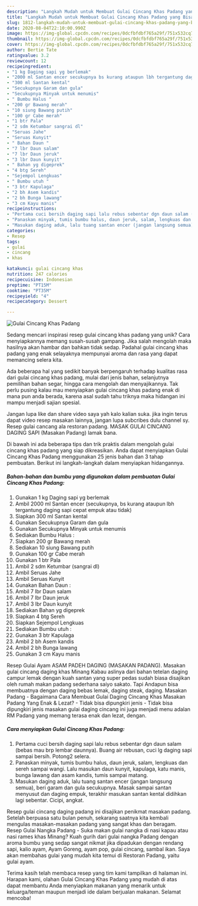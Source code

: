 ```yaml
---
description: "Langkah Mudah untuk Membuat Gulai Cincang Khas Padang yang Bisa Manjain Lidah"
title: "Langkah Mudah untuk Membuat Gulai Cincang Khas Padang yang Bisa Manjain Lidah"
slug: 1812-langkah-mudah-untuk-membuat-gulai-cincang-khas-padang-yang-bisa-manjain-lidah
date: 2020-08-04T22:10:00.990Z
image: https://img-global.cpcdn.com/recipes/0dcfbfdbf765a29f/751x532cq70/gulai-cincang-khas-padang-foto-resep-utama.jpg
thumbnail: https://img-global.cpcdn.com/recipes/0dcfbfdbf765a29f/751x532cq70/gulai-cincang-khas-padang-foto-resep-utama.jpg
cover: https://img-global.cpcdn.com/recipes/0dcfbfdbf765a29f/751x532cq70/gulai-cincang-khas-padang-foto-resep-utama.jpg
author: Bertie Tate
ratingvalue: 3.2
reviewcount: 12
recipeingredient:
- "1 kg Daging sapi yg berlemak"
- "2000 ml Santan encer secukupnya bs kurang ataupun lbh tergantung daging sapi cepat empuk atau tidak"
- "300 ml Santan kental"
- "Secukupnya Garam dan gula"
- "Secukupnya Minyak untuk menumis"
- " Bumbu Halus "
- "200 gr Bawang merah"
- "10 siung Bawang putih"
- "100 gr Cabe merah"
- "1 btr Pala"
- "2 sdm Ketumbar sangrai dl"
- "Seruas Jahe"
- "Seruas Kunyit"
- " Bahan Daun "
- "7 lbr Daun salam"
- "7 lbr Daun jeruk"
- "3 lbr Daun kunyit"
- " Bahan yg digeprek"
- "4 btg Sereh"
- "Sejempol Lengkuas"
- " Bumbu utuh "
- "3 btr Kapulaga"
- "2 bh Asem kandis"
- "2 bh Bunga lawang"
- "3 cm Kayu manis"
recipeinstructions:
- "Pertama cuci bersih daging sapi lalu rebus sebentar dgn daun salam (bebas mau brp lembar daunnya). Buang air rebusan, cuci lg daging sapi sampai bersih. Potong2 selera."
- "Panaskan minyak, tumis bumbu halus, daun jeruk, salam, lengkuas dan sereh sampai wangi. Lalu masukan daun kunyit, kapulaga, katu manis, bunga lawang dan asam kandis, tumis sampai matang."
- "Masukan daging aduk, lalu tuang santan encer (jangan langsung semua), beri garam dan gula secukupnya. Masak sampai santan menyusut dan daging empuk, terakhir masukan santan kental didihkan lagi sebentar. Cicipi, angkat."
categories:
- Resep
tags:
- gulai
- cincang
- khas

katakunci: gulai cincang khas 
nutrition: 247 calories
recipecuisine: Indonesian
preptime: "PT15M"
cooktime: "PT35M"
recipeyield: "4"
recipecategory: Dessert

---
```



![Gulai Cincang Khas Padang](https://img-global.cpcdn.com/recipes/0dcfbfdbf765a29f/751x532cq70/gulai-cincang-khas-padang-foto-resep-utama.jpg)

Sedang mencari inspirasi resep gulai cincang khas padang yang unik? Cara menyiapkannya memang susah-susah gampang. Jika salah mengolah maka hasilnya akan hambar dan bahkan tidak sedap. Padahal gulai cincang khas padang yang enak selayaknya mempunyai aroma dan rasa yang dapat memancing selera kita.

Ada beberapa hal yang sedikit banyak berpengaruh terhadap kualitas rasa dari gulai cincang khas padang, mulai dari jenis bahan, selanjutnya pemilihan bahan segar, hingga cara mengolah dan menyajikannya. Tak perlu pusing kalau mau menyiapkan gulai cincang khas padang enak di mana pun anda berada, karena asal sudah tahu triknya maka hidangan ini mampu menjadi sajian spesial.

Jangan lupa like dan share video saya yah kalo kalian suka. jika ingin terus dapat video resep masakan lainnya, jangan lupa subcribes dulu channel sy. Resep gulai cancang ala restoran padang. MASAK GULAI CINCANG DAGING SAPI (Masakan Padang) lamak bana.


Di bawah ini ada beberapa tips dan trik praktis dalam mengolah gulai cincang khas padang yang siap dikreasikan. Anda dapat menyiapkan Gulai Cincang Khas Padang menggunakan 25 jenis bahan dan 3 tahap pembuatan. Berikut ini langkah-langkah dalam menyiapkan hidangannya.

<!--inarticleads1-->

##### Bahan-bahan dan bumbu yang digunakan dalam pembuatan Gulai Cincang Khas Padang:

1. Gunakan 1 kg Daging sapi yg berlemak
1. Ambil 2000 ml Santan encer (secukupnya, bs kurang ataupun lbh tergantung daging sapi cepat empuk atau tidak)
1. Siapkan 300 ml Santan kental
1. Gunakan Secukupnya Garam dan gula
1. Gunakan Secukupnya Minyak untuk menumis
1. Sediakan  Bumbu Halus :
1. Siapkan 200 gr Bawang merah
1. Sediakan 10 siung Bawang putih
1. Gunakan 100 gr Cabe merah
1. Gunakan 1 btr Pala
1. Ambil 2 sdm Ketumbar (sangrai dl)
1. Ambil Seruas Jahe
1. Ambil Seruas Kunyit
1. Gunakan  Bahan Daun :
1. Ambil 7 lbr Daun salam
1. Ambil 7 lbr Daun jeruk
1. Ambil 3 lbr Daun kunyit
1. Sediakan  Bahan yg digeprek
1. Siapkan 4 btg Sereh
1. Siapkan Sejempol Lengkuas
1. Sediakan  Bumbu utuh :
1. Gunakan 3 btr Kapulaga
1. Ambil 2 bh Asem kandis
1. Ambil 2 bh Bunga lawang
1. Gunakan 3 cm Kayu manis


Resep Gulai Ayam ASAM PADEH DAGING (MASAKAN PADANG). Masakan gulai cincang daging khas Minang Kabau aslinya dari bahan tetelan daging campur lemak dengan kuah santan yang super pedas sudah biasa disajikan oleh rumah makan padang sederhana saiyo sakato. Tapi Andapun bisa membuatnya dengan daging bebas lemak, daging steak, daging. Masakan Padang - Bagaimana Cara Membuat Gulai Daging Cincang Khas Masakan Padang Yang Enak &amp; Lezat? - Tidak bisa dipungkiri jenis - Tidak bisa dipungkiri jenis masakan gulai daging cincang ini juga menjadi menu adalan RM Padang yang memang terasa enak dan lezat, dengan. 

<!--inarticleads2-->

##### Cara menyiapkan Gulai Cincang Khas Padang:

1. Pertama cuci bersih daging sapi lalu rebus sebentar dgn daun salam (bebas mau brp lembar daunnya). Buang air rebusan, cuci lg daging sapi sampai bersih. Potong2 selera.
1. Panaskan minyak, tumis bumbu halus, daun jeruk, salam, lengkuas dan sereh sampai wangi. Lalu masukan daun kunyit, kapulaga, katu manis, bunga lawang dan asam kandis, tumis sampai matang.
1. Masukan daging aduk, lalu tuang santan encer (jangan langsung semua), beri garam dan gula secukupnya. Masak sampai santan menyusut dan daging empuk, terakhir masukan santan kental didihkan lagi sebentar. Cicipi, angkat.


Resep gulai cincang daging padang ini disajikan penikmat masakan padang. Setelah berpuasa satu bulan penuh, sekarang saatnya kita kembali mengulas masakan-masakan padang yang sangat khas dan beragam. Resep Gulai Nangka Padang - Suka makan gulai nangka di nasi kapau atau nasi rames khas Minang? Kuah gurih dari gulai nangka Padang dengan aroma bumbu yang sedap sangat nikmat jika dipadukan dengan rendang sapi, kalio ayam, Ayam Goreng, ayam pop, gulai cincang, sambal ikan. Saya akan membahas gulai yang mudah kita temui di Restoran Padang, yaitu gulai ayam. 

Terima kasih telah membaca resep yang tim kami tampilkan di halaman ini. Harapan kami, olahan Gulai Cincang Khas Padang yang mudah di atas dapat membantu Anda menyiapkan makanan yang menarik untuk keluarga/teman maupun menjadi ide dalam berjualan makanan. Selamat mencoba!

